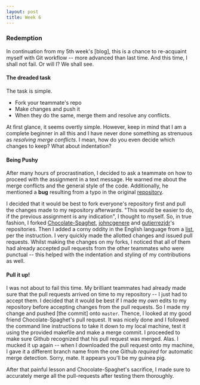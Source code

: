 ```yaml
---
layout: post
title: Week 6
---
```


### Redemption
In continuation from my 5th week's [blog], this is a chance to re-acquaint myself with Git workflow -- more advanced than last time. And this time, I shall not fail. Or will I? We shall see. 

#### The dreaded task
The task is simple.
- Fork your teammate's repo
- Make changes and push it
- When they do the same, merge them and resolve any conflicts.

At first glance, it seems overtly simple. However, keep in mind that I am a complete beginner in all this and I have never done something as strenuous as *resolving merge conflicts*. I mean, how do you even decide which changes to keep? What about indentation?

#### Being Pushy
After many hours of procrastination, I decided to ask a teammate on how to proceed with the assignment in a text message. He warned me about the merge conflicts and the general style of the code. Additionally, he mentioned a **bug** resulting from a typo in the original [repository]. 

I decided that it would be best to fork everyone's repository first and pull the changes made to my repository afterwards. "This would be easier to do, if the previous assignment is any indication", I thought to myself. So, in true fashion, I forked [Chocolate-Spaghet], [johncgenere] and [gutierrezjdr]'s repositories. Then I added a corny oddity in the English language from a [list], per the instruction. I very quickly made the allotted changes and issued pull requests. Whilst making the changes on my forks, I noticed that all of them had already accepted pull requests from the other teammates who were punctual -- this helped with the indentation and styling of my contributions as well.

#### Pull it up!
I was not about to fail this time. My brilliant teammates had already made sure that the pull requests arrived on time to my repository -- I just had to accept them. I decided that it would be best if I made my *own* edits to my repository before accepting changes from the pull requests. So I made my change and pushed [the commit] onto `master`. Thence, I looked at my good friend Chocolate-Spaghet's pull request. It was nicely done and I followed the command line instructions to take it down to my local machine, test it using the provided makefile and make a merge commit. I proceeded to make sure Github recognized that his pull request was merged. Alas. I mucked it up again -- when I downloaded the pull request onto my machine, I gave it a different branch name from the one Github *required* for automatic merge detection. Sorry, mate. It appears you'll be my guinea pig. 

After that painful lesson and Chocolate-Spaghet's sacrifice, I made sure to accurately merge all the pull-requests after testing them thoroughly. 

[repository]: https://github.com/hunter-college-cs-ossd/git-exercise-02
[list]: https://raw.githubusercontent.com/hunter-college-cs-ossd/f0cus10-git-exercise-02/master/src/oddities.txt
[Chocolate-Spaghet]: https://github.com/hunter-college-cs-ossd/Chocolate-Spaghet-git-exercise-02
[johncgenere]: https://github.com/hunter-college-cs-ossd/johncgenere-git-exercise-02
[gutierrezjdr]: https://github.com/hunter-college-cs-ossd/gutierrezjdr-git-exercise-02
